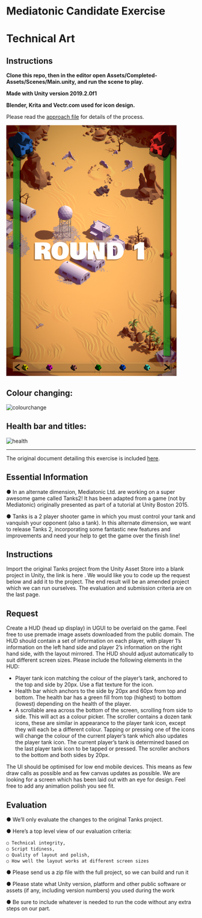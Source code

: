 # Mediatonic Candidate Exercise

# Technical Art

## Instructions

**Clone this repo, then in the editor open Assets/Completed-Assets/Scenes/Main.unity, and run the scene to play.**

**Made with Unity version 2019.2.0f1**

**Blender, Krita and Vectr.com used for icon design.**

Please read the [approach file](./APPROACH.md) for details of the process.

![wip002](wip/wip002.png)

## Colour changing:

![colourchange](wip/colour.gif)

## Health bar and titles:

![health](wip/health.gif)

---

The original document detailing this exercise is included [here](./MediatonicTAExercise).

## Essential Information
● In an alternate dimension, Mediatonic Ltd. are working on a super awesome game called Tanks2! It has been adapted from a game (not by Mediatonic) originally presented as part of a tutorial at Unity Boston 2015.

● Tanks is a 2 player shooter game in which you must control your tank and vanquish your
opponent (also a tank). In this alternate dimension, we want to release Tanks 2, incorporating some fantastic new features and improvements and need your help to get the game over the finish line!

## Instructions
Import the original Tanks project from the Unity Asset Store into a blank project in Unity, the link is here .
We would like you to code up the request below and add it to the project. The end result will be an
amended project which we can run ourselves. The evaluation and submission criteria are on the last
page.
## Request
Create a HUD (head up display) in UGUI to be overlaid on the game. Feel free to use premade image assets
downloaded from the public domain. The HUD should contain a set of information on each player, with player
1’s information on the left hand side and player 2’s information on the right hand side, with the layout
mirrored. The HUD should adjust automatically to suit different screen sizes. Please include the following
elements in the HUD:
- Player tank icon matching the colour of the player’s tank, anchored to the top and side by 20px. Use a
flat texture for the icon.
- Health bar which anchors to the side by 20px and 60px from top and bottom. The health bar has a
green fill from top (highest) to bottom (lowest) depending on the health of the player.
- A scrollable area across the bottom of the screen, scrolling from side to side. This will act as a colour
picker. The scroller contains a dozen tank icons, these are similar in appearance to the player tank
icon, except they will each be a different colour. Tapping or pressing one of the icons will change the
colour of the current player’s tank which also updates the player tank icon. The current player’s tank
is determined based on the last player tank icon to be tapped or pressed. The scroller anchors to the
bottom and both sides by 20px.

The UI should be optimised for low end mobile devices. This means as few draw calls as possible and as few
canvas updates as possible. We are looking for a screen which has been laid out with an eye for design. Feel
free to add any animation polish you see fit.

## Evaluation

● We’ll only evaluate the changes to the original Tanks project.

● Here’s a top level view of our evaluation criteria:

    ○ Technical integrity,
    ○ Script tidiness,
    ○ Quality of layout and polish,
    ○ How well the layout works at different screen sizes
● Please send us a zip file with the full project, so we can build and run it

● Please state what Unity version, platform and other public software or assets (if any, including version numbers) you used during the work

● Be sure to include whatever is needed to run the code without any extra steps on our part.
